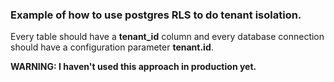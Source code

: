 

### Example of how to use postgres RLS to do tenant isolation.

Every table should have a **tenant_id** column and every database connection should have a configuration parameter **tenant.id**.


**WARNING: I haven't used this approach in production yet.**
